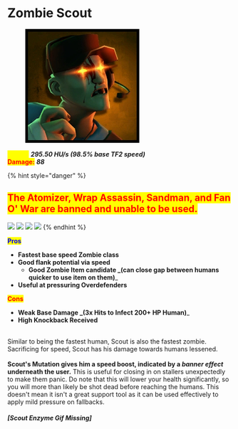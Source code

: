 # Zombie Scout

<div align="left">

<figure><img src="../../.gitbook/assets/Icon_scout_zombie.jpg" alt=""><figcaption></figcaption></figure>

</div>

<mark style="color:yellow;">**Speed:**</mark> _**295.50 HU/s (98.5% base TF2 speed)**_\
<mark style="color:red;">**Damage:**</mark> _**88**_

{% hint style="danger" %}
## <mark style="color:red;">**The Atomizer, Wrap Assassin, Sandman, and Fan O' War are banned and unable to be used.**</mark>

&#x20; ![](../../.gitbook/assets/100px-Item\_icon\_Atomizer.png) ![](../../.gitbook/assets/100px-Item\_icon\_Wrap\_Assassin.png)  ![](<../../.gitbook/assets/100px-Item\_icon\_Sandman (1).png>)   ![](<../../.gitbook/assets/100px-Item\_icon\_Fan\_O'War (1).png>)
{% endhint %}

<mark style="color:blue;">**Pros**</mark>

* **Fastest base speed Zombie class**
* **Good flank potential via speed**
  * **Good Zombie Item candidate **_**(can close gap between humans quicker to use item on them)**_
* **Useful at pressuring Overdefenders**

<mark style="color:red;">**Cons**</mark>

* **Weak Base Damage **_**(3x Hits to Infect 200+ HP Human)**_
* **High Knockback Received**

\
Similar to being the fastest human, Scout is also the fastest zombie. Sacrificing for speed, Scout has his damage towards humans lessened.\
\
**Scout's Mutation gives him a speed boost, indicated by a **_**banner effect**_** underneath the user.** This is useful for closing in on stallers unexpectedly to make them panic. Do note that this will lower your health significantly, so you will more than likely be shot dead before reaching the humans. This doesn't mean it isn't a great support tool as it can be used effectively to apply mild pressure on fallbacks.

#### _\[Scout Enzyme Gif Missing]_
